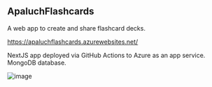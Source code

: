 ## ApaluchFlashcards

A web app to create and share flashcard decks.

https://apaluchflashcards.azurewebsites.net/

NextJS app deployed via GitHub Actions to Azure as an app service. MongoDB database.


![image](https://github.com/apaluchdev/flashcard/assets/102935218/f6c589d1-c1ee-497b-a87c-b7540390e78a)
